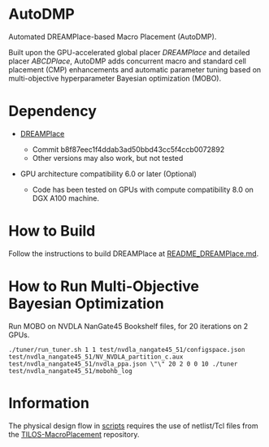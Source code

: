 # AutoDMP

Automated DREAMPlace-based Macro Placement (AutoDMP).

Built upon the GPU-accelerated global placer *DREAMPlace* and detailed placer *ABCDPlace*,
AutoDMP adds concurrent macro and standard cell placement (CMP) enhancements and automatic parameter tuning based on multi-objective hyperparameter Bayesian optimization (MOBO).

# Dependency 

- [DREAMPlace](https://github.com/limbo018/DREAMPlace)
    - Commit b8f87eec1f4ddab3ad50bbd43cc5f4ccb0072892 
    - Other versions may also work, but not tested

- GPU architecture compatibility 6.0 or later (Optional)
    - Code has been tested on GPUs with compute compatibility 8.0 on DGX A100 machine. 

# How to Build 

Follow the instructions to build DREAMPlace at [README_DREAMPlace.md](README_DREAMPlace.md).

# How to Run Multi-Objective Bayesian Optimization

Run MOBO on NVDLA NanGate45 Bookshelf files, for 20 iterations on 2 GPUs.
```
./tuner/run_tuner.sh 1 1 test/nvdla_nangate45_51/configspace.json test/nvdla_nangate45_51/NV_NVDLA_partition_c.aux test/nvdla_nangate45_51/nvdla_ppa.json \"\" 20 2 0 0 10 ./tuner test/nvdla_nangate45_51/mobohb_log
```

# Information

The physical design flow in [scripts](scripts) requires the use of netlist/Tcl files from the [TILOS-MacroPlacement](https://github.com/TILOS-AI-Institute/MacroPlacement) repository.
